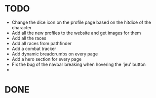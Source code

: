 # TODO

- Change the dice icon on the profile page based on the hitdice of the character
- Add all the new profiles to the website and get images for them
- Add all the races
- Add all races from pathfinder
- Add a combat tracker
- Add dynamic breadcrumbs on every page
- Add a hero section for every page
- Fix the bug of the navbar breaking when hovering the 'jeu' button
-

# DONE
